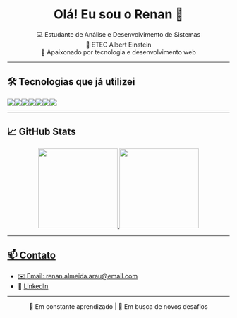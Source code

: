 <h1 align="center">Olá! Eu sou o Renan 👋</h1>

<p align="center">
  💻 Estudante de Análise e Desenvolvimento de Sistemas <br>
  🏫 ETEC Albert Einstein <br>
  🚀 Apaixonado por tecnologia e desenvolvimento web <br>
</p>

---

## 🛠️ Tecnologias que já utilizei

<div style="display: flex; flex-wrap: wrap;">
  <img src="https://img.shields.io/badge/HTML5-E34F26?style=for-the-badge&logo=html5&logoColor=white"/>
  <img src="https://img.shields.io/badge/CSS3-1572B6?style=for-the-badge&logo=css3&logoColor=white"/>
  <img src="https://img.shields.io/badge/JavaScript-F7DF1E?style=for-the-badge&logo=javascript&logoColor=black"/>
  <img src="https://img.shields.io/badge/TypeScript-3178C6?style=for-the-badge&logo=typescript&logoColor=white"/>
  <img src="https://img.shields.io/badge/Node.js-339933?style=for-the-badge&logo=node.js&logoColor=white"/>
  <img src="https://img.shields.io/badge/React-20232A?style=for-the-badge&logo=react&logoColor=61DAFB"/>
  <img src="https://img.shields.io/badge/Python-3776AB?style=for-the-badge&logo=python&logoColor=white"/>
</div>

---

## 📈 GitHub Stats

<div align="center">
  <a href="https://github.com/renn1805">
  <img height="180em" src="https://github-readme-stats.vercel.app/api?username=renn1805&show_icons=true&theme=github_dark&count_private=true" />
  <img height="180em" src="https://github-readme-stats.vercel.app/api/top-langs/?username=renn1805&layout=compact&theme=github_dark" />
</div>

---

## 📫 Contato

- ✉️ Email: renan.almeida.arau@email.com
- 💼 [LinkedIn](https://www.linkedin.com/in/renan-almeida-de-araujo-b964a1377/)

---

<div align="center">
  🧠 Em constante aprendizado | 🚀 Em busca de novos desafios
</div>
